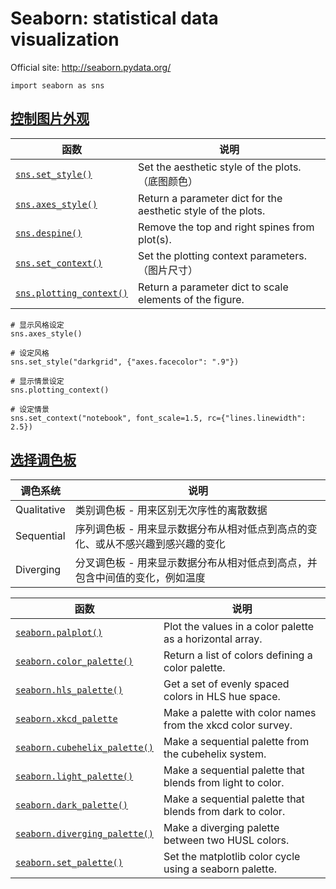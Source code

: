 # Seaborn: statistical data visualization

Official site: http://seaborn.pydata.org/

```
import seaborn as sns
```

## [控制图片外观](http://seaborn.pydata.org/tutorial/aesthetics.html)

函数 | 说明
---|---
[`sns.set_style()`](http://seaborn.pydata.org/generated/seaborn.set_style.html#seaborn.set_style) | Set the aesthetic style of the plots.（底图颜色）
[`sns.axes_style()`](http://seaborn.pydata.org/generated/seaborn.axes_style.html#seaborn.axes_style)| Return a parameter dict for the aesthetic style of the plots.
[`sns.despine()`](http://seaborn.pydata.org/generated/seaborn.despine.html#seaborn.despine) | Remove the top and right spines from plot(s).
[`sns.set_context()`](http://seaborn.pydata.org/generated/seaborn.set_context.html#seaborn.set_context) | Set the plotting context parameters.（图片尺寸）
[`sns.plotting_context()`](http://seaborn.pydata.org/generated/seaborn.plotting_context.html#seaborn.plotting_context) | Return a parameter dict to scale elements of the figure.

```
# 显示风格设定
sns.axes_style()

# 设定风格
sns.set_style("darkgrid", {"axes.facecolor": ".9"})
```

```
# 显示情景设定
sns.plotting_context()

# 设定情景
sns.set_context("notebook", font_scale=1.5, rc={"lines.linewidth": 2.5})
```

## [选择调色板](http://seaborn.pydata.org/tutorial/color_palettes.html)

调色系统 | 说明
---|---
Qualitative | 类别调色板 - 用来区别无次序性的离散数据
Sequential | 序列调色板 - 用来显示数据分布从相对低点到高点的变化、或从不感兴趣到感兴趣的变化
Diverging | 分叉调色板 - 用来显示数据分布从相对低点到高点，并包含中间值的变化，例如温度

函数 | 说明
---|---
[`seaborn.palplot()`](http://seaborn.pydata.org/generated/seaborn.palplot.html?highlight=palplot#seaborn.palplot) | Plot the values in a color palette as a horizontal array.
[`seaborn.color_palette()`](http://seaborn.pydata.org/generated/seaborn.color_palette.html#seaborn.color_palette) | Return a list of colors defining a color palette.
[`seaborn.hls_palette()`](http://seaborn.pydata.org/generated/seaborn.hls_palette.html#seaborn.hls_palette) | Get a set of evenly spaced colors in HLS hue space.
[`seaborn.xkcd_palette`](http://seaborn.pydata.org/generated/seaborn.xkcd_palette.html#seaborn.xkcd_palette) | Make a palette with color names from the xkcd color survey.
[`seaborn.cubehelix_palette()`](http://seaborn.pydata.org/generated/seaborn.cubehelix_palette.html#seaborn.cubehelix_palette) | Make a sequential palette from the cubehelix system.
[`seaborn.light_palette()`](http://seaborn.pydata.org/generated/seaborn.light_palette.html#seaborn.light_palette) | Make a sequential palette that blends from light to color.
[`seaborn.dark_palette()`](http://seaborn.pydata.org/generated/seaborn.dark_palette.html#seaborn.dark_palette) | Make a sequential palette that blends from dark to color.
[`seaborn.diverging_palette()`](http://seaborn.pydata.org/generated/seaborn.diverging_palette.html#seaborn.diverging_palette) | Make a diverging palette between two HUSL colors.
[`seaborn.set_palette()`](http://seaborn.pydata.org/generated/seaborn.set_palette.html#seaborn.set_palette) | Set the matplotlib color cycle using a seaborn palette.
